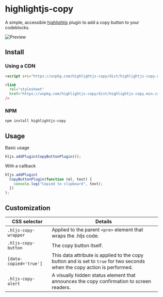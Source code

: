 # highlightjs-copy

A simple, accessible [highlightjs](https://github.com/highlightjs/highlight.js) plugin to add a copy button to your codeblocks.

![Preview](https://repository-images.githubusercontent.com/376601151/45b9bc80-cc37-11eb-936c-c3a55741bf77)

## Install

### Using a CDN

```html
<script src="https://unpkg.com/highlightjs-copy/dist/highlightjs-copy.min.js"></script>
```

```html
<link
  rel="stylesheet"
  href="https://unpkg.com/highlightjs-copy/dist/highlightjs-copy.min.css"
/>
```

### NPM

```bash
npm install highlightjs-copy
```

## Usage

Basic usage

```javascript
hljs.addPlugin(CopyButtonPlugin());
```

With a callback

```javascript
hljs.addPlugin(
  CopyButtonPlugin(function (el, text) {
    console.log("Copied to clipboard", text);
  })
);
```

## Customization

| CSS selector           | Details                                                                                                                   |
| ---------------------- | ------------------------------------------------------------------------------------------------------------------------- |
| `.hljs-copy-wrapper`   | Applied to the parent `<pre>` element that wraps the .hljs code.                                                          |
| `.hljs-copy-button`    | The copy button itself.                                                                                                   |
| `[data-copied='true']` | This data attribute is applied to the copy button and is set to `true` for two seconds when the copy action is performed. |
| `.hljs-copy-alert`     | A visually hidden status element that announces the copy confirmation to screen readers.                                  |
